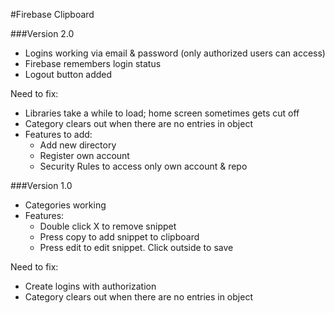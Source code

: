 #Firebase Clipboard

###Version 2.0
- Logins working via email & password (only authorized users can access)
- Firebase remembers login status
- Logout button added

Need to fix:
- Libraries take a while to load; home screen sometimes gets cut off
- Category clears out when there are no entries in object
- Features to add:
  - Add new directory
  - Register own account
  - Security Rules to access only own account & repo

###Version 1.0
- Categories working
- Features:
  - Double click X to remove snippet
  - Press copy to add snippet to clipboard
  - Press edit to edit snippet. Click outside to save

Need to fix:
- Create logins with authorization
- Category clears out when there are no entries in object
